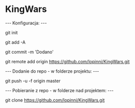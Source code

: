 # KingWars


--- Konfiguracja: ---


git init

git add -A

git commit -m 'Dodano'

git remote add origin https://github.com/lopinni/KingWars.git


--- Dodanie do repo - w folderze projektu: ---


git push -u -f origin master


--- Pobieranie z repo - w folderze nad projektem: ---


git clone https://github.com/lopinni/KingWars.git
